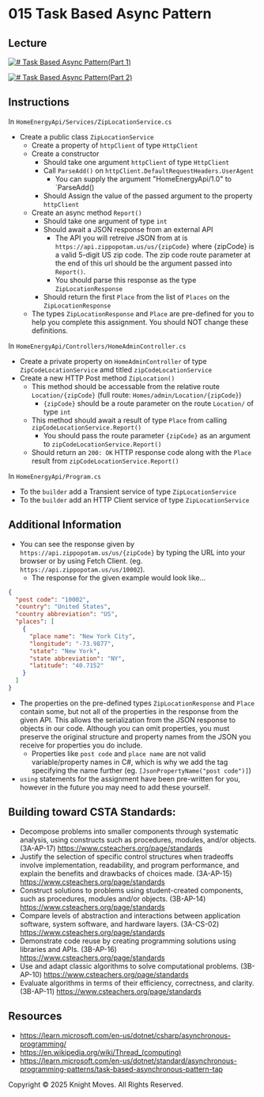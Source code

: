 # 015 Task Based Async Pattern

## Lecture

[![# Task Based Async Pattern(Part 1)](https://img.youtube.com/vi/uWclR0QwWZs/0.jpg)](https://www.youtube.com/watch?v=uWclR0QwWZs)

[![# Task Based Async Pattern(Part 2)](https://img.youtube.com/vi/ngIsgdpnARU/0.jpg)](https://www.youtube.com/watch?v=ngIsgdpnARU)

## Instructions

In `HomeEnergyApi/Services/ZipLocationService.cs`
- Create a public class `ZipLocationService`
    - Create a property of `httpClient` of type `HttpClient`
    - Create a constructor
        - Should take one argument `httpClient` of type `HttpClient`
        - Call `ParseAdd()` on `httpClient.DefaultRequestHeaders.UserAgent`
            - You can supply the argument "HomeEnergyApi/1.0" to `ParseAdd()
        - Should Assign the value of the passed argument to the property `httpClient`
    - Create an async method `Report()`
        - Should take one argument of type `int`
        - Should await a JSON response from an external API
            - The API you will retreive JSON from at is `https://api.zippopotam.us/us/{zipCode}` where {zipCode} is a valid 5-digit US zip code. The zip code route parameter at the end of this url should be the argument passed into `Report()`.
            - You should parse this response as the type `ZipLocationResponse`
        - Should return the first `Place` from the list of `Places` on the `ZipLocationResponse`
    - The types `ZipLocationResponse` and `Place` are pre-defined for you to help you complete this assignment. You should NOT change these definitions.

In `HomeEnergyApi/Controllers/HomeAdminController.cs`
- Create a private property on `HomeAdminController` of type `ZipCodeLocationService` amd titled `zipCodeLocationService`
- Create a new HTTP Post method `ZipLocation()`
    - This method should be accessable from the relative route `Location/{zipCode}` (full route: `Homes/admin/Location/{zipCode}`)
        - `{zipCode}` should be a route parameter on the route `Location/` of type `int`
    - This method should await a result of type `Place` from calling `zipCodeLocationService.Report()`
        - You should pass the route parameter `{zipCode}` as an argument to `zipCodeLocationService.Report()`
    - Should return an `200: OK` HTTP response code along with the `Place` result from `zipCodeLocationService.Report()`

In `HomeEnergyApi/Program.cs`
- To the `builder` add a Transient service of type `ZipLocationService`
- To the `builder` add an HTTP Client service of type `ZipLocationService`
    
## Additional Information
- You can see the response given by `https://api.zippopotam.us/us/{zipCode}` by typing the URL into your browser or by using Fetch Client. (eg. `https://api.zippopotam.us/us/10002`).
    - The response for the given example would look like...
```json
{
  "post code": "10002",
  "country": "United States",
  "country abbreviation": "US",
  "places": [
    {
      "place name": "New York City",
      "longitude": "-73.9877",
      "state": "New York",
      "state abbreviation": "NY",
      "latitude": "40.7152"
    }
  ]
}
```
- The properties on the pre-defined types `ZipLocationResponse` and `Place` contain some, but not all of the properties in the response from the given API. This allows the serialization from the JSON response to objects in our code. Although you can omit properties, you must preserve the original structure and property names from the JSON you receive for properties you do include. 
    - Properties like `post code` and `place name` are not valid variable/property names in C#, which is why we add the tag specifying the name further (eg. `[JsonPropertyName("post code")]`)
- `using` statements for the assignment have been pre-written for you, however in the future you may need to add these yourself.

## Building toward CSTA Standards:
- Decompose problems into smaller components through systematic analysis, using constructs such as procedures, modules, and/or objects. (3A-AP-17) https://www.csteachers.org/page/standards
- Justify the selection of specific control structures when tradeoffs involve implementation, readability, and program performance, and explain the benefits and drawbacks of choices made. (3A-AP-15) https://www.csteachers.org/page/standards
- Construct solutions to problems using student-created components, such as procedures, modules and/or objects. (3B-AP-14) https://www.csteachers.org/page/standards
- Compare levels of abstraction and interactions between application software, system software, and hardware layers. (3A-CS-02) https://www.csteachers.org/page/standards
- Demonstrate code reuse by creating programming solutions using libraries and APIs. (3B-AP-16) https://www.csteachers.org/page/standards
- Use and adapt classic algorithms to solve computational problems. (3B-AP-10) https://www.csteachers.org/page/standards
- Evaluate algorithms in terms of their efficiency, correctness, and clarity. (3B-AP-11) https://www.csteachers.org/page/standards

## Resources
- https://learn.microsoft.com/en-us/dotnet/csharp/asynchronous-programming/
- https://en.wikipedia.org/wiki/Thread_(computing)
- https://learn.microsoft.com/en-us/dotnet/standard/asynchronous-programming-patterns/task-based-asynchronous-pattern-tap

Copyright &copy; 2025 Knight Moves. All Rights Reserved.
